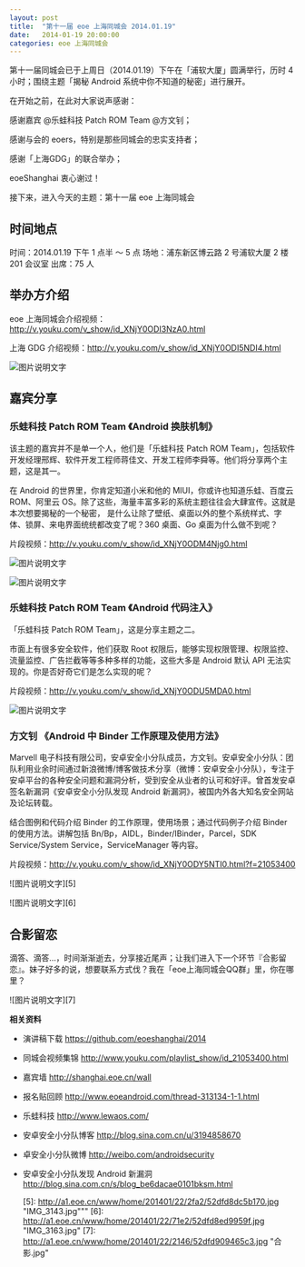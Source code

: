 ```yaml
---
layout: post
title:  "第十一届 eoe 上海同城会 2014.01.19"
date:   2014-01-19 20:00:00
categories: eoe 上海同城会
---
```


第十一届同城会已于上周日（2014.01.19）下午在「浦软大厦」圆满举行，历时 4 小时；围绕主题「揭秘 Android 系统中你不知道的秘密」进行展开。

在开始之前，在此对大家说声感谢：

感谢嘉宾 @乐蛙科技 Patch ROM Team @方文钊；

感谢与会的 eoers，特别是那些同城会的忠实支持者；

感谢「上海GDG」的联合举办；

eoeShanghai 衷心谢过！

接下来，进入今天的主题：第十一届 eoe 上海同城会

## 时间地点  

时间：2014.01.19 下午 1 点半 ～ 5 点
场地：浦东新区博云路 2 号浦软大厦 2 楼 201 会议室
出席：75 人

## 举办方介绍

eoe 上海同城会介绍视频：<http://v.youku.com/v_show/id_XNjY0ODI3NzA0.html>

上海 GDG 介绍视频：<http://v.youku.com/v_show/id_XNjY0ODI5NDI4.html>

![图片说明文字][1]

## 嘉宾分享  
  
### 乐蛙科技 Patch ROM Team 《Android 换肤机制》

该主题的嘉宾并不是单一个人，他们是「乐蛙科技 Patch ROM Team」，包括软件开发经理邢辉、软件开发工程师蒋佳文、开发工程师李舜等。他们将分享两个主题，这是其一。

在 Android 的世界里，你肯定知道小米和他的 MIUI，你或许也知道乐蛙、百度云 ROM、阿里云 OS。除了这些，海量丰富多彩的系统主题往往会大肆宣传。这就是本次想要揭秘的一个秘密， 是什么让除了壁纸、桌面以外的整个系统样式、字体、锁屏、来电界面统统都改变了呢？360 桌面、Go 桌面为什么做不到呢？ 
      
片段视频：<http://v.youku.com/v_show/id_XNjY0ODM4Njg0.html>

![图片说明文字][2]

![图片说明文字][3]

### 乐蛙科技 Patch ROM Team 《Android 代码注入》

「乐蛙科技 Patch ROM Team」，这是分享主题之二。 

市面上有很多安全软件，他们获取 Root 权限后，能够实现权限管理、权限监控、流量监控、广告拦截等等多种多样的功能，这些大多是 Android 默认 API 无法实现的。你是否好奇它们是怎么实现的呢？
       
片段视频：<http://v.youku.com/v_show/id_XNjY0ODU5MDA0.html>

![图片说明文字][4]

### 方文钊 《Android 中 Binder 工作原理及使用方法》

Marvell 电子科技有限公司，安卓安全小分队成员，方文钊。安卓安全小分队：团队利用业余时间通过新浪微博/博客做技术分享（微博：安卓安全小分队），专注于安卓平台的各种安全问题和漏洞分析，受到安全从业者的认可和好评。曾首发安卓签名新漏洞《安卓安全小分队发现 Android 新漏洞》，被国内外各大知名安全网站及论坛转载。  

结合图例和代码介绍 Binder 的工作原理，使用场景；通过代码例子介绍 Binder 的使用方法。讲解包括 Bn/Bp，AIDL，Binder/IBinder，Parcel，SDK Service/System Service，ServiceManager 等内容。

片段视频：<http://v.youku.com/v_show/id_XNjY0ODY5NTI0.html?f=21053400>

![图片说明文字][5]  
   
![图片说明文字][6]

## 合影留恋

滴答、滴答...，时间渐渐逝去，分享接近尾声；让我们进入下一个环节『合影留恋』。妹子好多的说，想要联系方式伐？我在「eoe上海同城会QQ群」里，你在哪里？

![图片说明文字][7]

**相关资料**  

- 演讲稿下载 <https://github.com/eoeshanghai/2014>   
- 同城会视频集锦 <http://www.youku.com/playlist_show/id_21053400.html>  
- 嘉宾墙 <http://shanghai.eoe.cn/wall>
- 报名贴回顾 <http://www.eoeandroid.com/thread-313134-1-1.html>
- 乐蛙科技 <http://www.lewaos.com/>
- 安卓安全小分队博客 <http://blog.sina.com.cn/u/3194858670>
- 卓安全小分队微博 <http://weibo.com/androidsecurity>
- 安卓安全小分队发现 Android 新漏洞 <http://blog.sina.com.cn/s/blog_be6dacae0101bksm.html>


  [1]: http://a1.eoe.cn/www/home/201401/22/cf4f/52dfd826bfadd.jpg "举办方介绍 - eoe.jpg"
  [2]: http://a1.eoe.cn/www/home/201401/22/ea67/52dfd885ced01.jpg "换肤.jpg"
  [3]: http://a1.eoe.cn/www/home/201401/23/c3a8/52e07498376b7.JPG "IMG_9612.JPG"
  [4]: http://a1.eoe.cn/www/home/201401/22/2b8b/52dfd89a08539.jpg "IMG_3137.jpg"
  [5]: http://a1.eoe.cn/www/home/201401/22/2fa2/52dfd8dc5b170.jpg "IMG_3143.jpg"""
  [6]: http://a1.eoe.cn/www/home/201401/22/71e2/52dfd8ed9959f.jpg "IMG_3163.jpg"
  [7]: http://a1.eoe.cn/www/home/201401/22/2146/52dfd909465c3.jpg "合影.jpg"





